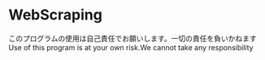 # WebScraping
このプログラムの使用は自己責任でお願いします。一切の責任を負いかねます  
Use of this program is at your own risk.We cannot take any responsibility
